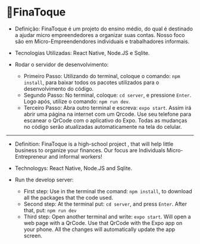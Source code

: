 # 📖FinaToque 

 - Definição:
 FinaToque é um projeto do ensino médio, do qual é destinado a ajudar micro empreendedores a organizar suas contas. Nosso foco são em Micro-Empreendendores individuais e trabalhadores informais.
 
  - Tecnologias Utilizadas:
  React Native, Node.JS e Sqlite.
  
  - Rodar o servidor de desenvolvimento:
     - Primeiro Passo:
      Utilizando do terminal, coloque o comando: `npm install`, para baixar todos os pacotes utilizados para o desenvolvimento do código.
     - Segundo Passo:
      No terminal, coloque: `cd server`, e pressione `Enter`. Logo após, utilize o comando: `npm run dev`.
     - Terceiro Passo:
      Abra outro terminal e escreva: `expo start`. Assim irá abrir uma página na internet com um Qrcode. Use seu telefone para escanear o QrCode com o aplicativo do Expo. Todas as mudanças no código serão atualizadas automaticamente na tela do celular.

-------------------------------------------------------------------------------------------------------------------------------------------------
 - Definition: 
FinaToque is a high-school project , that will help little business to organize your finances. 
Our focus are Individuals Micro-Entrepreneur and informal workers!  
 
 - Technologys:
React Native, Node.JS and Sqlite.

 - Run the develop server:
    - First step:
     Use in the terminal the comand: `npm install`, to download all the packages that the code used.
    - Second step:
     At the terminal put: `cd server`, and press `Enter`. After that, put: `npm run dev`
    - Third step:
     Open another terminal and write: `expo start`. Will open a web page with a QrCode. Use that QrCode with the Expo app on your phone. All the changes will automatically update the app screen.
